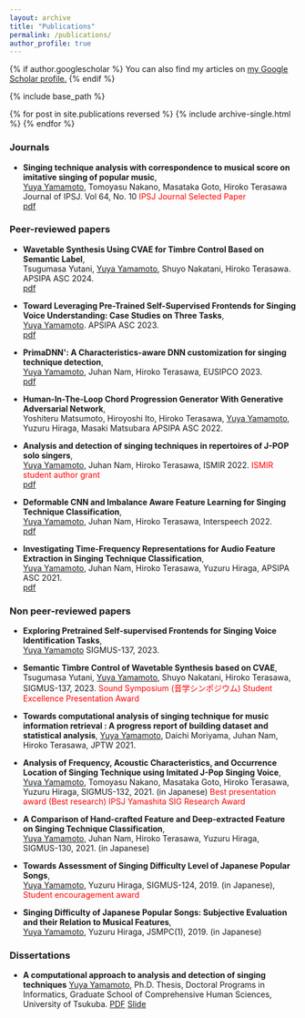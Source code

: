 ```yaml
---
layout: archive
title: "Publications"
permalink: /publications/
author_profile: true
---
```


{% if author.googlescholar %}
  You can also find my articles on <u><a href="{{author.googlescholar}}">my Google Scholar profile</a>.</u>
{% endif %}

{% include base_path %}

{% for post in site.publications reversed %}
  {% include archive-single.html %}
{% endfor %}

### Journals
<!--
* **COSIAN: A Dataset for computational analysis and identification of Singing Techniuques in real-world repertoires on J-POP**
<u>Yuya Yamamoto</u>, Juhan Nam, Hiroko Terasawa, EURASIP Journal on Audio, Speech, and Music Processing (In preparation)
-->
*  **Singing technique analysis with correspondence to musical score on imitative singing of popular music**,<br>
  <u>Yuya Yamamoto</u>, Tomoyasu Nakano, Masataka Goto, Hiroko Terasawa Journal of IPSJ. Vol 64, No. 10
  <span style="color: red; "> IPSJ Journal Selected Paper </span><br>
  [pdf](https://staff.aist.go.jp/m.goto/PAPER/TIPSJ202310yamamoto.pdf)

### Peer-reviewed papers

  * **Wavetable Synthesis Using CVAE for Timbre Control Based on Semantic Label**,<br>
    Tsugumasa Yutani, <u>Yuya Yamamoto</u>, Shuyo Nakatani, Hiroko Terasawa. APSIPA ASC 2024.<br>
    [pdf](https://yamathcy.github.io/files/apsipa23.pdf)

  * **Toward Leveraging Pre-Trained Self-Supervised Frontends for Singing Voice Understanding: Case Studies on Three Tasks**,<br>
    <u>Yuya Yamamoto</u>. APSIPA ASC 2023.<br>
    [pdf](https://yamathcy.github.io/files/apsipa23.pdf)
    
  * **PrimaDNN': A Characteristics-aware DNN customization for singing technique detection**,<br>
    <u>Yuya Yamamoto</u>, Juhan Nam, Hiroko Terasawa, EUSIPCO 2023.<br>
    [pdf](https://yamathcy.github.io/files/eusipco23.pdf)

  * **Human-In-The-Loop Chord Progression Generator With Generative Adversarial Network**,<br>
  Yoshiteru Matsumoto, Hiroyoshi Ito, Hiroko Terasawa, <u>Yuya Yamamoto</u>, Yuzuru Hiraga, Masaki Matsubara APSIPA ASC 2022.<br>

  * **Analysis and detection of singing techniques in repertoires of J-POP solo singers**,<br>
  <u>Yuya Yamamoto</u>, Juhan Nam, Hiroko Terasawa, ISMIR 2022. <span style="color: red; "> ISMIR student author grant </span><br>
  [pdf](https://yamathcy.github.io/files/ismir22.pdf)

  * **Deformable CNN and Imbalance Aware Feature Learning for Singing Technique Classification**,<br>
  <u>Yuya Yamamoto</u>, Juhan Nam, Hiroko Terasawa, Interspeech 2022.<br>
  [pdf](https://yamathcy.github.io/files/interspeech22.pdf)
    
  * **Investigating Time-Frequency Representations for Audio Feature Extraction in Singing Technique Classification**,<br>
  <u>Yuya Yamamoto</u>, Juhan Nam, Hiroko Terasawa, Yuzuru Hiraga, APSIPA ASC 2021.<br>
  [pdf](https://yamathcy.github.io/files/apsipa21.pdf)

### Non peer-reviewed papers
  * **Exploring Pretrained Self-supervised Frontends for Singing Voice Identification Tasks**,<br>
  <u>Yuya Yamamoto</u> SIGMUS-137, 2023.

  * **Semantic Timbre Control of Wavetable Synthesis based on CVAE**,<br>
  Tsugumasa Yutani, <u>Yuya Yamamoto</u>, Shuyo Nakatani, Hiroko Terasawa, SIGMUS-137, 2023. <span style="color: red; ">Sound Symposium (音学シンポジウム) Student Excellence Presentation Award </span>

  * **Towards computational analysis of singing technique for music information retrieval : A progress report of building
      dataset and statistical analysis**,
  <u>Yuya Yamamoto</u>, Daichi Moriyama, Juhan Nam, Hiroko Terasawa, JPTW 2021.
    
  * **Analysis of Frequency, Acoustic Characteristics, and Occurrence Location of Singing Technique using Imitated J-Pop Singing Voice**,<br>
  <u>Yuya Yamamoto</u>, Tomoyasu Nakano, Masataka Goto, Hiroko Terasawa, Yuzuru Hiraga, SIGMUS-132, 2021. (in Japanese)
  <span style="color: red; ">Best presentation award (Best research)</span>
  <span style="color: red; ">IPSJ Yamashita SIG Research Award</span>
  
  * **A Comparison of Hand-crafted Feature and Deep-extracted Feature on Singing Technique Classification**,<br>
  <u>Yuya Yamamoto</u>, Juhan Nam, Hiroko Terasawa, Yuzuru Hiraga, SIGMUS-130, 2021. (in Japanese)
 
  * **Towards Assessment of Singing Difficulty Level of Japanese Popular Songs**,<br>
  <u>Yuya Yamamoto</u>, Yuzuru Hiraga, SIGMUS-124, 2019. (in Japanese), <span style="color: red; ">Student encouragement award </span>
  
  * **Singing Difficulty of Japanese Popular Songs: Subjective Evaluation and their Relation to Musical Features**,<br>
  <u>Yuya Yamamoto</u>, Yuzuru Hiraga, JSMPC(1), 2019. (in Japanese)

### Dissertations
  *  **A computational approach to analysis and detection of singing techniques**
  <u>Yuya Yamamoto</u>, Ph.D. Thesis,  Doctoral Programs in Informatics, Graduate School of Comprehensive Human Sciences, University of Tsukuba. 
  [PDF](https://drive.google.com/file/d/1-tg0gnVQS3-es-XlesbonDsKLR6aO4LA/view?usp=drive_link) [Slide](https://yamathcy.github.io/files/yamamoto_defense_public.pdf)